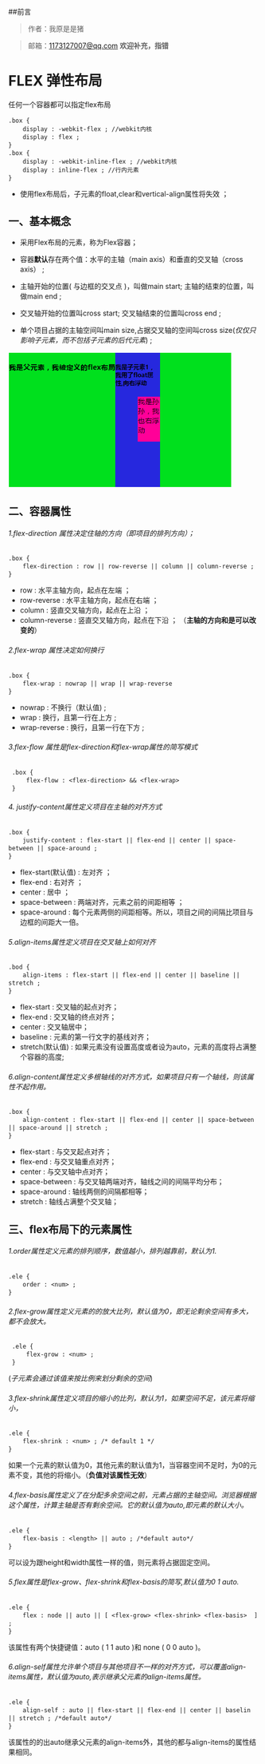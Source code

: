 ##前言
> 作者：我原是是猪

> 邮箱：1173127007@qq.com **欢迎补充，指错**

# FLEX 弹性布局

任何一个容器都可以指定flex布局
```text
.box {
    display : -webkit-flex ; //webkit内核
    display : flex ;
}
.box {
    display : -webkit-inline-flex ; //webkit内核
    display : inline-flex ; //行内元素
}
```

* 使用flex布局后，子元素的float,clear和vertical-align属性将失效 ；

## 一、基本概念

* 采用Flex布局的元素，称为Flex容器；

* 容器**默认**存在两个值：水平的主轴（main axis）和垂直的交叉轴（cross axis） ;

* 主轴开始的位置( 与边框的交叉点 )，叫做main start; 主轴的结束的位置，叫做main end ;

* 交叉轴开始的位置叫cross start; 交叉轴结束的位置叫cross end ;

* 单个项目占据的主轴空间叫main size,占据交叉轴的空间叫cross size(*仅仅只影响子元素，而不包括子元素的后代元素*) ;

<img src = "./imgs/flex.png">

## 二、容器属性

###### 1.flex-direction 属性决定住轴的方向（即项目的排列方向）；

```text
.box {
    flex-direction : row || row-reverse || column || column-reverse ;
}
```
* row : 水平主轴方向，起点在左端 ；
* row-reverse : 水平主轴方向，起点在右端 ；
* column : 竖直交叉轴方向，起点在上沿 ；
* column-reverse : 竖直交叉轴方向，起点在下沿 ；
（**主轴的方向和是可以改变的**）

###### 2.flex-wrap 属性决定如何换行 

```text
.box {
    flex-wrap : nowrap || wrap || wrap-reverse
}
```

* nowrap : 不换行（默认值) ;
* wrap : 换行，且第一行在上方 ;
* wrap-reverse : 换行，且第一行在下方 ;

###### 3.flex-flow 属性是flex-direction和flex-wrap属性的简写模式

```text
 .box {
     flex-flow : <flex-direction> && <flex-wrap>
 }
```

###### 4. justify-content属性定义项目在主轴的对齐方式

```text
.box {
    justify-content : flex-start || flex-end || center || space-between || space-around ;
}
```
* flex-start(默认值) : 左对齐 ；
* flex-end : 右对齐 ；
* center : 居中 ； 
* space-between : 两端对齐，元素之前的间距相等 ；
* space-around : 每个元素两侧的间距相等。所以，项目之间的间隔比项目与边框的间距大一倍。

###### 5.align-items属性定义项目在交叉轴上如何对齐
```text
.bod {
    align-items : flex-start || flex-end || center || baseline || stretch ;
}
```
* flex-start : 交叉轴的起点对齐；
* flex-end : 交叉轴的终点对齐；
* center : 交叉轴居中；
* baseline : 元素的第一行文字的基线对齐；
* stretch(默认值) : 如果元素没有设置高度或者设为auto，元素的高度将占满整个容器的高度;

###### 6.align-content属性定义多根轴线的对齐方式，如果项目只有一个轴线，则该属性不起作用。
```text
.box {
    align-content : flex-start || flex-end || center || space-between || space-around || stretch ;
}
```
* flex-start : 与交叉起点对齐；
* flex-end : 与交叉轴重点对齐；
* center : 与交叉轴中点对齐；
* space-between : 与交叉轴两端对齐，轴线之间的间隔平均分布；
* space-around : 轴线两侧的间隔都相等；
* stretch : 轴线占满整个交叉轴；

## 三、flex布局下的元素属性

###### 1.order属性定义元素的排列顺序，数值越小，排列越靠前，默认为1.

```text
.ele {
    order : <num> ;
}
```

###### 2.flex-grow属性定义元素的的放大比列，默认值为0，即无论剩余空间有多大，都不会放大。

 ```text
  .ele {
      flex-grow : <num> ;
  }
 ```

 (*子元素会通过该值来按比例来划分剩余的空间*)
 
 ###### 3.flex-shrink属性定义项目的缩小的比列，默认为1，如果空间不足，该元素将缩小，
 
 ```text
 .ele {
     flex-shrink : <num> ; /* default 1 */
 }
 ```
 如果一个元素的默认值为0，其他元素的默认值为1，当容器空间不足时，为0的元素不变，其他的将缩小。（**负值对该属性无效**）
 
 ###### 4.flex-basis属性定义了在分配多余空间之前，元素占据的主轴空间。浏览器根据这个属性，计算主轴是否有剩余空间。它的默认值为auto,即元素的默认大小。
 
 ```text
 .ele {
     flex-basis : <length> || auto ; /*default auto*/
 }
  ```
  
  可以设为跟height和width属性一样的值，则元素将占据固定空间。
  
 
 ###### 5.flex属性是flex-grow、flex-shrink和flex-basis的简写,默认值为0 1 auto.
 
 ```text
 .ele {
     flex : node || auto || [ <flex-grow> <flex-shrink> <flex-basis>  ] ; 
 }
 ```
 
 该属性有两个快捷键值：auto ( 1 1 auto )和 none ( 0 0 auto )。
 
 ###### 6.align-self属性允许单个项目与其他项目不一样的对齐方式，可以覆盖align-items属性，默认值为auto,表示继承父元素的align-items属性。
 
 ```text
 .ele {
     align-self : auto || flex-start || flex-end || center || baselin || stretch ; /*default auto*/
 }
 ```
 
 该属性的的出auto继承父元素的align-items外，其他的都与align-items的属性结果相同。